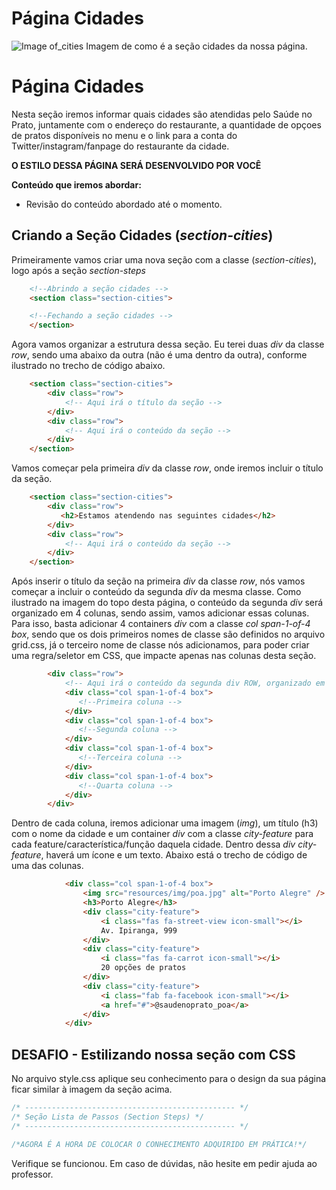 # Página Cidades

![Image of_cities](https://github.com/romuloreis/DWDM/blob/master/assets/cities.png)
Imagem de como é a seção cidades da nossa página.

# Página Cidades

Nesta seção iremos informar quais cidades são atendidas pelo Saúde no Prato, juntamente com o endereço do restaurante, a quantidade de opçoes de pratos disponíveis no menu e o link para a conta do Twitter/instagram/fanpage do restaurante da cidade.

**O ESTILO DESSA PÁGINA SERÁ DESENVOLVIDO POR VOCÊ**

**Conteúdo que iremos abordar:**

  - Revisão do conteúdo abordado até o momento.

## Criando a Seção Cidades (_section-cities_)

Primeiramente vamos criar uma nova seção com a classe (_section-cities_), logo após a seção _section-steps_ 

```html
    <!--Abrindo a seção cidades -->
    <section class="section-cities">

    <!--Fechando a seção cidades -->
    </section>
```

Agora vamos organizar a estrutura dessa seção. Eu terei duas _div_ da classe _row_, sendo uma abaixo da outra (não é uma dentro da outra), conforme ilustrado no trecho de código abaixo.

```html
    <section class="section-cities">
        <div class="row">
            <!-- Aqui irá o título da seção -->
        </div>
        <div class="row">
            <!-- Aqui irá o conteúdo da seção -->
        </div>
    </section>
```

Vamos começar pela primeira _div_ da classe _row_, onde iremos incluir o título da seção.

```html
    <section class="section-cities">
        <div class="row">
           <h2>Estamos atendendo nas seguintes cidades</h2>
        </div>
        <div class="row">
            <!-- Aqui irá o conteúdo da seção -->
        </div>
    </section>
```

Após inserir o título da seção na primeira _div_ da classe _row_, nós vamos começar a incluir o conteúdo da segunda _div_ da mesma classe. Como ilustrado na imagem do topo desta página, o conteúdo da segunda _div_ será organizado em 4 colunas, sendo assim, vamos adicionar essas colunas. Para isso, basta adicionar 4 containers _div_ com a classe _col_ _span-1-of-4_ _box_, sendo que os dois primeiros nomes de classe são definidos no arquivo grid.css, já o terceiro nome de classe nós adicionamos, para poder criar uma regra/seletor em CSS, que impacte apenas nas colunas desta seção.

```html
        <div class="row">
            <!-- Aqui irá o conteúdo da segunda div ROW, organizado em 4 colunas -->
            <div class="col span-1-of-4 box">
               <!--Primeira coluna -->
            </div>
            <div class="col span-1-of-4 box">
               <!--Segunda coluna -->
            </div>
            <div class="col span-1-of-4 box">
               <!--Terceira coluna -->
            </div>
            <div class="col span-1-of-4 box">
               <!--Quarta coluna -->
            </div>
        </div>
```


Dentro de cada coluna, iremos adicionar uma imagem (_img_), um título (h3) com o nome da cidade e um container _div_ com a classe _city-feature_ para cada feature/característica/função daquela cidade. Dentro dessa _div_ _city-feature_, haverá um ícone e um texto. Abaixo está o trecho de código de uma das colunas.

```html
            <div class="col span-1-of-4 box">
                <img src="resources/img/poa.jpg" alt="Porto Alegre" />
                <h3>Porto Alegre</h3>
                <div class="city-feature">
                    <i class="fas fa-street-view icon-small"></i>
                    Av. Ipiranga, 999
                </div>
                <div class="city-feature">
                    <i class="fas fa-carrot icon-small"></i>
                    20 opções de pratos
                </div>
                <div class="city-feature">
                    <i class="fab fa-facebook icon-small"></i>
                    <a href="#">@saudenoprato_poa</a>
                </div>
            </div>
```


## DESAFIO - Estilizando nossa seção com CSS

No arquivo style.css aplique seu conhecimento para o design da sua página ficar similar à imagem da seção acima.

```css
/* ----------------------------------------------- */
/* Seção Lista de Passos (Section Steps) */
/* ----------------------------------------------- */

/*AGORA É A HORA DE COLOCAR O CONHECIMENTO ADQUIRIDO EM PRÁTICA!*/
```

Verifique se funcionou. Em caso de dúvidas, não hesite em pedir ajuda ao professor.
